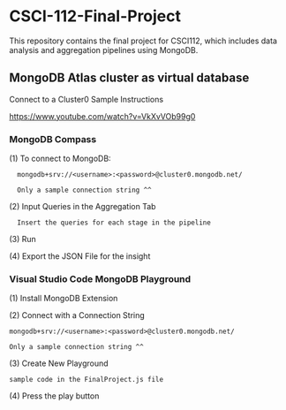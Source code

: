 # CSCI-112-Final-Project
This repository contains the final project for CSCI112, which includes data analysis and aggregation pipelines using MongoDB.

## MongoDB Atlas cluster as virtual database

Connect to a Cluster0 Sample Instructions 

https://www.youtube.com/watch?v=VkXvVOb99g0


### MongoDB Compass 

  (1) To connect to MongoDB: 
  
      mongodb+srv://<username>:<password>@cluster0.mongodb.net/
      
      Only a sample connection string ^^
      
  (2) Input Queries in the Aggregation Tab 
  
      Insert the queries for each stage in the pipeline
      
  (3) Run 
  
  (4) Export the JSON File for the insight 



### Visual Studio Code MongoDB Playground 

(1) Install MongoDB Extension

(2) Connect with a Connection String 

    mongodb+srv://<username>:<password>@cluster0.mongodb.net/
    
    Only a sample connection string ^^
    
(3) Create New Playground 

    sample code in the FinalProject.js file 
    
(4) Press the play button 



